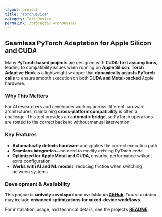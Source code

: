 ```yaml
---
layout: project
title: "TorchDevice"
category: TorchDevice
permalink: /projects/TorchDevice/
---
```


## Seamless PyTorch Adaptation for Apple Silicon and CUDA  

Many **PyTorch-based projects** are designed with **CUDA-first assumptions**, leading to compatibility issues when running on **Apple Silicon**. **Torch Adaptive Hook** is a lightweight wrapper that **dynamically adjusts PyTorch calls** to ensure smooth execution on both **CUDA and Metal-backed** Apple hardware.

### Why This Matters  

For AI researchers and developers working across different hardware architectures, maintaining **cross-platform compatibility** is often a challenge. This tool provides an **automatic bridge**, so PyTorch operations are routed to the correct backend without manual intervention.

### Key Features  

- **Automatically detects hardware** and applies the correct execution path  
- **Seamless integration**—no need to modify existing PyTorch code  
- **Optimized for Apple Metal and CUDA**, ensuring performance without extra configuration  
- **Works with AI and ML models**, reducing friction when switching between systems  

### Development & Availability  

This project is **actively developed** and available on **[GitHub](https://github.com/unixwzrd/torch-adaptive-hook)**. Future updates may include **enhanced optimizations for mixed-device workflows**.

For installation, usage, and technical details, see the project’s **[README](https://github.com/unixwzrd/torch-adaptive-hook)**.

